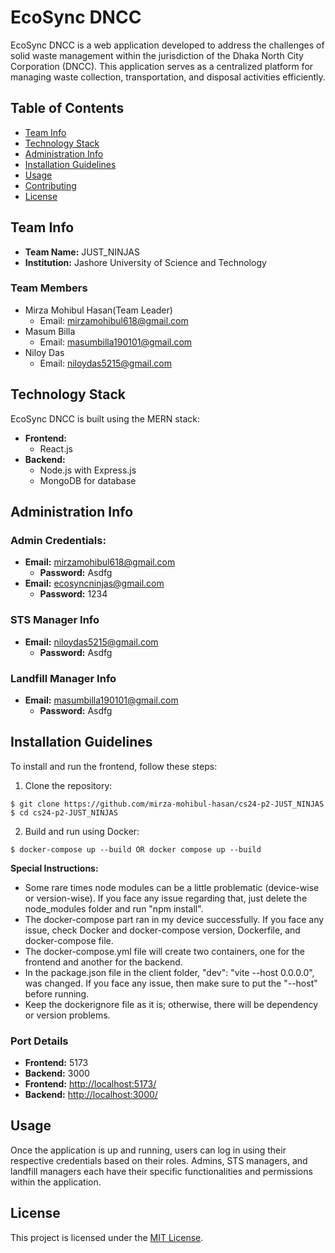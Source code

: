 # EcoSync DNCC

EcoSync DNCC is a web application developed to address the challenges of solid waste management within the jurisdiction of the Dhaka North City Corporation (DNCC). This application serves as a centralized platform for managing waste collection, transportation, and disposal activities efficiently.

## Table of Contents

- [Team Info](#team-info)
- [Technology Stack](#technology-stack)
- [Administration Info](#administration-info)
- [Installation Guidelines](#installation-guidelines)
- [Usage](#usage)
- [Contributing](#contributing)
- [License](#license)

## Team Info

- **Team Name:** JUST_NINJAS
- **Institution:** Jashore University of Science and Technology

### Team Members

- Mirza Mohibul Hasan(Team Leader)
  - Email: mirzamohibul618@gmail.com
- Masum Billa
  - Email: masumbilla190101@gmail.com
- Niloy Das
  - Email: niloydas5215@gmail.com

## Technology Stack

EcoSync DNCC is built using the MERN stack:

- **Frontend:**
  - React.js
- **Backend:**
  - Node.js with Express.js
  - MongoDB for database

## Administration Info

### Admin Credentials:

- **Email:** mirzamohibul618@gmail.com
  - **Password:** Asdfg
- **Email:** ecosyncninjas@gmail.com
  - **Password:** 1234

### STS Manager Info

- **Email:** niloydas5215@gmail.com
  - **Password:** Asdfg

### Landfill Manager Info

- **Email:** masumbilla190101@gmail.com
  - **Password:** Asdfg

## Installation Guidelines

To install and run the frontend, follow these steps:

1. Clone the repository:

```
$ git clone https://github.com/mirza-mohibul-hasan/cs24-p2-JUST_NINJAS
$ cd cs24-p2-JUST_NINJAS
```

2. Build and run using Docker:

```
$ docker-compose up --build OR docker compose up --build
```

**Special Instructions:**

- Some rare times node modules can be a little problematic (device-wise or version-wise). If you face any issue regarding that, just delete the node_modules folder and run "npm install".
- The docker-compose part ran in my device successfully. If you face any issue, check Docker and docker-compose version, Dockerfile, and docker-compose file.
- The docker-compose.yml file will create two containers, one for the frontend and another for the backend.
- In the package.json file in the client folder, "dev": "vite --host 0.0.0.0", was changed. If you face any issue, then make sure to put the "--host" before running.
- Keep the dockerignore file as it is; otherwise, there will be dependency or version problems.

### Port Details

- **Frontend:** 5173
- **Backend:** 3000
- **Frontend:** [http://localhost:5173/](http://localhost:5173/)
- **Backend:** [http://localhost:3000/](http://localhost:3000/)

## Usage

Once the application is up and running, users can log in using their respective credentials based on their roles. Admins, STS managers, and landfill managers each have their specific functionalities and permissions within the application.

## License

This project is licensed under the [MIT License](LICENSE).
